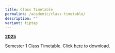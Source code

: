 ```yaml
---
title: Class Timetable
permalink: /academic/class-timetable/
description: ""
variant: tiptap
---
```

<p><strong><u>2025</u></strong>
</p>
<p>Semester 1 Class Timetable. Click <a href="/files/2025_Sem_2_Timetable__class__v2.pdf" rel="noopener noreferrer nofollow" target="_blank">here</a> to download.</p>
<p></p>
<p></p>
<p></p>
<p></p>